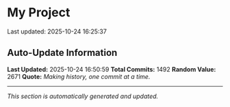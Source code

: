 # My Project


Last updated: 2025-10-24 16:25:37



























































































































































































































































































































































































































































































































































































































































































































































































































































































































































































































































































































































































































































































































































































































































































































































































































































































































































































































































































































































## Auto-Update Information

**Last Updated:** 2025-10-24 16:50:59
**Total Commits:** 1492
**Random Value:** 2671
**Quote:** _Making history, one commit at a time._

---
_This section is automatically generated and updated._